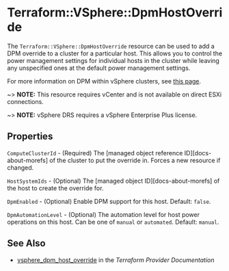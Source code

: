 # Terraform::VSphere::DpmHostOverride

The `Terraform::VSphere::DpmHostOverride` resource can be used to add a DPM override to a
cluster for a particular host. This allows you to control the power management
settings for individual hosts in the cluster while leaving any unspecified ones
at the default power management settings.

For more information on DPM within vSphere clusters, see [this
page][ref-vsphere-cluster-dpm].

[ref-vsphere-cluster-dpm]: https://docs.vmware.com/en/VMware-vSphere/6.5/com.vmware.vsphere.resmgmt.doc/GUID-5E5E349A-4644-4C9C-B434-1C0243EBDC80.html

~> **NOTE:** This resource requires vCenter and is not available on direct ESXi
connections.

~> **NOTE:** vSphere DRS requires a vSphere Enterprise Plus license.

## Properties

`ComputeClusterId` - (Required) The [managed object reference ID][docs-about-morefs] of the cluster to put the override in.  Forces a new resource if changed.

`HostSystemIds` - (Optional) The [managed object ID][docs-about-morefs] of the host to create the override for.

`DpmEnabled` - (Optional) Enable DPM support for this host. Default: `false`.

`DpmAutomationLevel` - (Optional) The automation level for host power operations on this host. Can be one of `manual` or `automated`. Default: `manual`.


## See Also

* [vsphere_dpm_host_override](https://www.terraform.io/docs/providers/vsphere/r/dpm_host_override.html) in the _Terraform Provider Documentation_